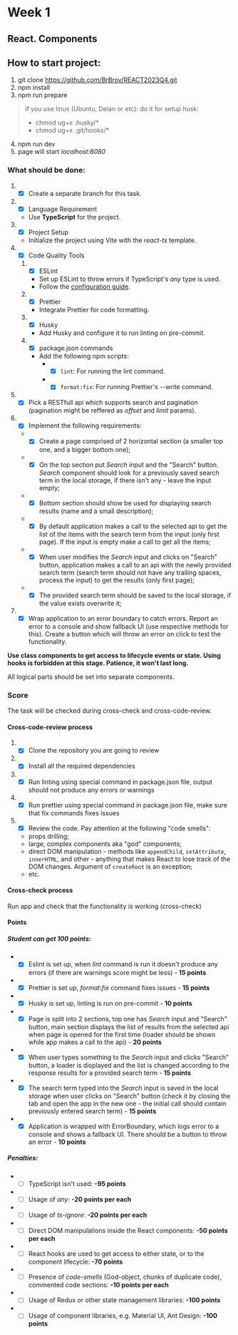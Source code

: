 # Week 1

## React. Components

## How to start project:
1. git clone https://github.com/BrBrov/REACT2023Q4.git
2. npm install
3. npm run prepare
> if you use linux (Ubuntu, Deian or etc):
> do it for setup husk:
> - chmod ug+x .husky/*
> - chmod ug+x .git/hooks/*

4. npm run dev
5. page will start *localhost:8080*

### What should be done:

1. - [x]  Create a separate branch for this task.
2. - [x]   Language Requirement
    - Use **TypeScript** for the project.
3. - [x]   Project Setup
    - Initialize the project using Vite with the *react-ts* template.
4. - [x]   Code Quality Tools
    1. - [x]   ESLint
        - Set up ESLint to throw errors if TypeScript's *any* type is used.
        - Follow the [configuration guide](https://github.com/rolling-scopes-school/tasks/blob/master/react/modules/module01/configs.md).
    2. - [x]   Prettier
        - Integrate Prettier for code formatting.
    3. - [x]   Husky
        - Add Husky and configure it to run linting on pre-commit.
    4. - [x]   package.json commands
        - Add the following npm scripts:
            - - [x]   `lint`: For running the lint command.
            - - [x]  `format:fix`: For running Prettier's --write command.
5. - [x]   Pick a RESTfull api which supports search and pagination (pagination might be reffered as *offset* and *limit* params). 
6. - [x]   Implement the following requirements:
    -  - [x]  Create a page comprised of 2 horizontal section (a smaller top one, and a bigger bottom one);
    -  - [x]  On the top section put *Search* input and the "Search" button. *Search* component should look for a previously saved search term in the local storage, if there isn't any - leave the input empty;
    -  - [x]  Bottom section should show be used for displaying search results (name and a small description);
    -  - [x]  By default application makes a call to the selected api to get the list of the items with the search term from the input (only first page). If the input is empty make a call to get all the items;
    -  - [x]  When user modifies the *Search* input and clicks on "Search" button, application makes a call to an api with the newly provided search term (search term should not have any trailing spaces, process the input) to get the results (only first page);
    -  - [x]  The provided search term should be saved to the local storage, if the value exists overwrite it;
7. - [x]   Wrap application to an error boundary to catch errors. Report an error to a console and show fallback UI (use respective methods for this). Create a button which will throw an error on click to test the functionality.

**Use class components to get access to lifecycle events or state. Using hooks is forbidden at this stage. Patience, it won't last long.**

All logical parts should be set into separate components.

### Score
The task will be checked during cross-check and cross-code-review.

#### Cross-code-review process
1. - [x]   Clone the repository you are going to review
2. - [x]   Install all the required dependencies
3. - [x]   Run linting using special command in package.json file, output should not produce any errors or warnings
4. - [x]   Run prettier using special command in package.json file, make sure that fix commands fixes issues
5. - [x]   Review the code. Pay attention at the following "code smells":
    - props drilling;
    - large, complex components aka "god" components;
    - direct DOM manipulation - methods like `appendChild`, `setAttribute`, `innerHTML`, and other - anything that makes React to lose track of the DOM changes. Argument of `createRoot` is an exception;
    - etc.

#### Cross-check process
Run app and check that the functionality is working (cross-check)

#### Points
##### Student can get 100 points:
-  - [x]  Eslint is set up, when *lint* command is run it doesn't produce any errors (if there are warnings score might be less) - **15 points**
-  - [x]  Prettier is set up, *format:fix* command fixes issues - **15 points**
-  - [x]  Husky is set up, linting is run on pre-commit - **10 points**
-  - [x]  Page is split into 2 sections, top one has *Search* input and "Search" button, main section displays the list of results from the selected api when page is opened for the first time (loader should be shown while app makes a call to the api) - **20 points**
-  - [x]  When user types something to the *Search* input and clicks "Search" button, a loader is displayed and the list is changed according to the response results for a provided search term - **15 points**
-  - [x]  The search term typed into the *Search* input is saved in the local storage when user clicks on "Search" button (check it by closing the tab and open the app in the new one - the initial call should contain previously entered search term) - **15 points**
-  - [x]  Application is wrapped with ErrorBoundary, which logs error to a console and shows a fallback UI. There should be a button to throw an error - **10 points**

##### Penalties:
-  - [ ] TypeScript isn't used: **-95 points**
-  - [ ] Usage of *any*: **-20 points per each**
-  - [ ] Usage of *ts-ignore*: **-20 points per each**
-  - [ ] Direct DOM manipulations inside the React components: **-50 points per each**
-  - [ ] React hooks are used to get access to either state, or to the component lifecycle: **-70 points**
-  - [ ] Presence of *code-smells* (God-object, chunks of duplicate code), commented code sections: **-10 points per each**
-  - [ ] Usage of Redux or other state management libraries: **-100 points**
-  - [ ] Usage of component libraries, e.g. Material UI, Ant Design: **-100 points**